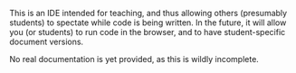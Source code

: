 This is an IDE intended for teaching, and thus allowing others (presumably
students) to spectate while code is being written. In the future, it will allow
you (or students) to run code in the browser, and to have student-specific
document versions.

No real documentation is yet provided, as this is wildly incomplete.
